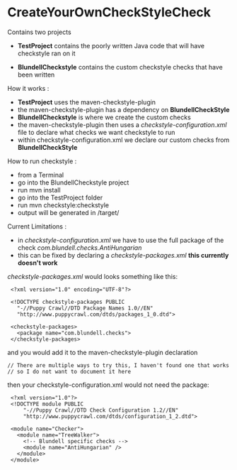 CreateYourOwnCheckStyleCheck
============================

Contains two projects

 - **TestProject** contains the poorly written Java code that will have checkstyle ran on it

 - **BlundellCheckstyle** contains the custom checkstyle checks that have been written

How it works :

 - **TestProject** uses the maven-checkstyle-plugin
 - the maven-checkstyle-plugin has a dependency on **BlundellCheckStyle**
 - **BlundellCheckstyle** is where we create the custom checks
 - the maven-checkstyle-plugin then uses a *checkstyle-configuration.xml* file to declare what checks we want checkstyle to run
 - within checkstyle-configuration.xml we declare our custom checks from **BlundellCheckStyle**


How to run checkstyle :

 - from a Terminal
 - go into the BlundellCheckstyle project
 - run mvn install
 - go into the TestProject folder
 - run mvn checkstyle:checkstyle
 - output will be generated in /target/


Current Limitations : 

 - in *checkstyle-configuration.xml* we have to use the full package of the check *com.blundell.checks.AntiHungarian*
 - this can be fixed by declaring a *checkstyle-packages.xml* **this currently doesn't work**


*checkstyle-packages.xml* would looks something like this:

     <?xml version="1.0" encoding="UTF-8"?>

     <!DOCTYPE checkstyle-packages PUBLIC
       "-//Puppy Crawl//DTD Package Names 1.0//EN"
       "http://www.puppycrawl.com/dtds/packages_1_0.dtd">

     <checkstyle-packages>
       <package name="com.blundell.checks">
     </checkstyle-packages>
     
and you would add it to the maven-checkstyle-plugin declaration

    // There are multiple ways to try this, I haven't found one that works
    // so I do not want to document it here

then your checkstyle-configuration.xml would not need the package:

     <?xml version="1.0"?>
     <!DOCTYPE module PUBLIC
         "-//Puppy Crawl//DTD Check Configuration 1.2//EN"
         "http://www.puppycrawl.com/dtds/configuration_1_2.dtd">

     <module name="Checker">
       <module name="TreeWalker">
         <!-- Blundell specific checks -->
         <module name="AntiHungarian" />
       </module>
     </module>
